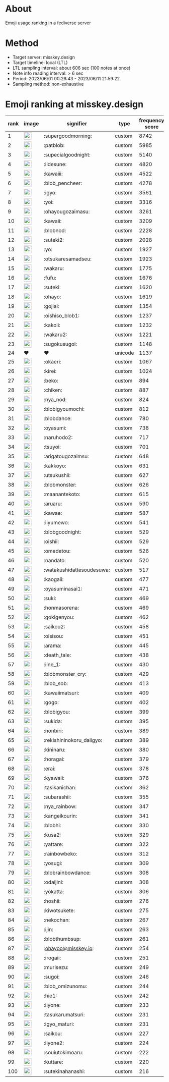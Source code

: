 # About
Emoji usage ranking in a fediverse server

# Method
- Target server: misskey.design
- Target timeline: local (LTL)
- LTL sampling interval: about 606 sec (100 notes at once)
- Note info reading interval: > 6 sec
- Period: 2023/06/01 00:26:43 - 2023/06/11 21:59:22 
- Sampling method: non-exhaustive

# Emoji ranking at misskey.design

|rank|image|signifier|type|frequency score|
|----|----|----|----|----|
|1|<img height="24" src="https://misskey.design/emoji/supergoodmorning.webp">|:supergoodmorning:|custom|8742|
|2|<img height="24" src="https://misskey.design/emoji/patblob.webp">|:patblob:|custom|5985|
|3|<img height="24" src="https://misskey.design/emoji/supecialgoodnight.webp">|:supecialgoodnight:|custom|5140|
|4|<img height="24" src="https://misskey.design/emoji/iidesune.webp">|:iidesune:|custom|4820|
|5|<img height="24" src="https://misskey.design/emoji/kawaiii.webp">|:kawaiii:|custom|4522|
|6|<img height="24" src="https://misskey.design/emoji/blob_pencheer.webp">|:blob_pencheer:|custom|4278|
|7|<img height="24" src="https://misskey.design/emoji/igyo.webp">|:igyo:|custom|3561|
|8|<img height="24" src="https://misskey.design/emoji/yoi.webp">|:yoi:|custom|3316|
|9|<img height="24" src="https://misskey.design/emoji/ohayougozaimasu.webp">|:ohayougozaimasu:|custom|3261|
|10|<img height="24" src="https://misskey.design/emoji/kawaii.webp">|:kawaii:|custom|3209|
|11|<img height="24" src="https://misskey.design/emoji/blobnod.webp">|:blobnod:|custom|2228|
|12|<img height="24" src="https://misskey.design/emoji/suteki2.webp">|:suteki2:|custom|2028|
|13|<img height="24" src="https://misskey.design/emoji/yo.webp">|:yo:|custom|1927|
|14|<img height="24" src="https://misskey.design/emoji/otsukaresamadseu.webp">|:otsukaresamadseu:|custom|1923|
|15|<img height="24" src="https://misskey.design/emoji/wakaru.webp">|:wakaru:|custom|1775|
|16|<img height="24" src="https://misskey.design/emoji/fufu.webp">|:fufu:|custom|1676|
|17|<img height="24" src="https://misskey.design/emoji/suteki.webp">|:suteki:|custom|1620|
|18|<img height="24" src="https://misskey.design/emoji/ohayo.webp">|:ohayo:|custom|1619|
|19|<img height="24" src="https://misskey.design/emoji/gojiai.webp">|:gojiai:|custom|1354|
|20|<img height="24" src="https://misskey.design/emoji/oishiso_blob1.webp">|:oishiso_blob1:|custom|1237|
|21|<img height="24" src="https://misskey.design/emoji/kakoii.webp">|:kakoii:|custom|1232|
|22|<img height="24" src="https://misskey.design/emoji/wakaru2.webp">|:wakaru2:|custom|1221|
|23|<img height="24" src="https://misskey.design/emoji/sugokusugoi.webp">|:sugokusugoi:|custom|1148|
|24|❤|❤|unicode|1137|
|25|<img height="24" src="https://misskey.design/emoji/okaeri.webp">|:okaeri:|custom|1067|
|26|<img height="24" src="https://misskey.design/emoji/kirei.webp">|:kirei:|custom|1024|
|27|<img height="24" src="https://misskey.design/emoji/beko.webp">|:beko:|custom|894|
|28|<img height="24" src="https://misskey.design/emoji/chiken.webp">|:chiken:|custom|887|
|29|<img height="24" src="https://misskey.design/emoji/nya_nod.webp">|:nya_nod:|custom|824|
|30|<img height="24" src="https://misskey.design/emoji/blobigyoumochi.webp">|:blobigyoumochi:|custom|812|
|31|<img height="24" src="https://misskey.design/emoji/blobdance.webp">|:blobdance:|custom|780|
|32|<img height="24" src="https://misskey.design/emoji/oyasumi.webp">|:oyasumi:|custom|738|
|33|<img height="24" src="https://misskey.design/emoji/naruhodo2.webp">|:naruhodo2:|custom|717|
|34|<img height="24" src="https://misskey.design/emoji/tsuyoi.webp">|:tsuyoi:|custom|701|
|35|<img height="24" src="https://misskey.design/emoji/arigatougozaimsu.webp">|:arigatougozaimsu:|custom|648|
|36|<img height="24" src="https://misskey.design/emoji/kakkoyo.webp">|:kakkoyo:|custom|631|
|37|<img height="24" src="https://misskey.design/emoji/utsukushii.webp">|:utsukushii:|custom|627|
|38|<img height="24" src="https://misskey.design/emoji/blobmonster.webp">|:blobmonster:|custom|626|
|39|<img height="24" src="https://misskey.design/emoji/maanantekoto.webp">|:maanantekoto:|custom|615|
|40|<img height="24" src="https://misskey.design/emoji/aruaru.webp">|:aruaru:|custom|590|
|41|<img height="24" src="https://misskey.design/emoji/kawae.webp">|:kawae:|custom|587|
|42|<img height="24" src="https://misskey.design/emoji/iiyumewo.webp">|:iiyumewo:|custom|541|
|43|<img height="24" src="https://misskey.design/emoji/blobgoodnight.webp">|:blobgoodnight:|custom|529|
|44|<img height="24" src="https://misskey.design/emoji/oishii.webp">|:oishii:|custom|529|
|45|<img height="24" src="https://misskey.design/emoji/omedetou.webp">|:omedetou:|custom|526|
|46|<img height="24" src="https://misskey.design/emoji/nandato.webp">|:nandato:|custom|520|
|47|<img height="24" src="https://misskey.design/emoji/watakushidattesoudesuwa.webp">|:watakushidattesoudesuwa:|custom|517|
|48|<img height="24" src="https://misskey.design/emoji/kaogaii.webp">|:kaogaii:|custom|477|
|49|<img height="24" src="https://misskey.design/emoji/oyasuminasai1.webp">|:oyasuminasai1:|custom|471|
|50|<img height="24" src="https://misskey.design/emoji/suki.webp">|:suki:|custom|469|
|51|<img height="24" src="https://misskey.design/emoji/honmasorena.webp">|:honmasorena:|custom|469|
|52|<img height="24" src="https://misskey.design/emoji/gokigenyou.webp">|:gokigenyou:|custom|462|
|53|<img height="24" src="https://misskey.design/emoji/saikou2.webp">|:saikou2:|custom|458|
|54|<img height="24" src="https://misskey.design/emoji/oisisou.webp">|:oisisou:|custom|451|
|55|<img height="24" src="https://misskey.design/emoji/arama.webp">|:arama:|custom|445|
|56|<img height="24" src="https://misskey.design/emoji/death_tale.webp">|:death_tale:|custom|438|
|57|<img height="24" src="https://misskey.design/emoji/iine_1.webp">|:iine_1:|custom|430|
|58|<img height="24" src="https://misskey.design/emoji/blobmonster_cry.webp">|:blobmonster_cry:|custom|429|
|59|<img height="24" src="https://misskey.design/emoji/blob_sob.webp">|:blob_sob:|custom|413|
|60|<img height="24" src="https://misskey.design/emoji/kawaiimatsuri.webp">|:kawaiimatsuri:|custom|409|
|61|<img height="24" src="https://misskey.design/emoji/gogo.webp">|:gogo:|custom|402|
|62|<img height="24" src="https://misskey.design/emoji/blobigyou.webp">|:blobigyou:|custom|399|
|63|<img height="24" src="https://misskey.design/emoji/sukida.webp">|:sukida:|custom|395|
|64|<img height="24" src="https://misskey.design/emoji/nonbiri.webp">|:nonbiri:|custom|389|
|65|<img height="24" src="https://misskey.design/emoji/rekishininokoru_daiigyo.webp">|:rekishininokoru_daiigyo:|custom|389|
|66|<img height="24" src="https://misskey.design/emoji/kininaru.webp">|:kininaru:|custom|380|
|67|<img height="24" src="https://misskey.design/emoji/horagai.webp">|:horagai:|custom|379|
|68|<img height="24" src="https://misskey.design/emoji/erai.webp">|:erai:|custom|378|
|69|<img height="24" src="https://misskey.design/emoji/kyawaii.webp">|:kyawaii:|custom|376|
|70|<img height="24" src="https://misskey.design/emoji/tasikanichan.webp">|:tasikanichan:|custom|362|
|71|<img height="24" src="https://misskey.design/emoji/subarashii.webp">|:subarashii:|custom|355|
|72|<img height="24" src="https://misskey.design/emoji/nya_rainbow.webp">|:nya_rainbow:|custom|347|
|73|<img height="24" src="https://misskey.design/emoji/kangeikourin.webp">|:kangeikourin:|custom|341|
|74|<img height="24" src="https://misskey.design/emoji/blobhi.webp">|:blobhi:|custom|330|
|75|<img height="24" src="https://misskey.design/emoji/kusa2.webp">|:kusa2:|custom|329|
|76|<img height="24" src="https://misskey.design/emoji/yattare.webp">|:yattare:|custom|322|
|77|<img height="24" src="https://misskey.design/emoji/rainbowbeko.webp">|:rainbowbeko:|custom|312|
|78|<img height="24" src="https://misskey.design/emoji/yosugi.webp">|:yosugi:|custom|309|
|79|<img height="24" src="https://misskey.design/emoji/blobrainbowdance.webp">|:blobrainbowdance:|custom|308|
|80|<img height="24" src="https://misskey.design/emoji/odaijini.webp">|:odaijini:|custom|308|
|81|<img height="24" src="https://misskey.design/emoji/yokatta.webp">|:yokatta:|custom|306|
|82|<img height="24" src="https://misskey.design/emoji/hoshii.webp">|:hoshii:|custom|276|
|83|<img height="24" src="https://misskey.design/emoji/kiwotsukete.webp">|:kiwotsukete:|custom|275|
|84|<img height="24" src="https://misskey.design/emoji/nekochan.webp">|:nekochan:|custom|267|
|85|<img height="24" src="https://misskey.design/emoji/ijin.webp">|:ijin:|custom|263|
|86|<img height="24" src="https://misskey.design/emoji/blobthumbsup.webp">|:blobthumbsup:|custom|261|
|87|<img height="24" src="https://misskey.design/emoji/ohayoo.webp">|:ohayoo@misskey.io:|custom|254|
|88|<img height="24" src="https://misskey.design/emoji/irogaii.webp">|:irogaii:|custom|251|
|89|<img height="24" src="https://misskey.design/emoji/murisezu.webp">|:murisezu:|custom|249|
|90|<img height="24" src="https://misskey.design/emoji/sugoi.webp">|:sugoi:|custom|246|
|91|<img height="24" src="https://misskey.design/emoji/blob_omizunomu.webp">|:blob_omizunomu:|custom|244|
|92|<img height="24" src="https://misskey.design/emoji/hie1.webp">|:hie1:|custom|242|
|93|<img height="24" src="https://misskey.design/emoji/iiyone.webp">|:iiyone:|custom|233|
|94|<img height="24" src="https://misskey.design/emoji/tasukarumatsuri.webp">|:tasukarumatsuri:|custom|231|
|95|<img height="24" src="https://misskey.design/emoji/igyo_maturi.webp">|:igyo_maturi:|custom|231|
|96|<img height="24" src="https://misskey.design/emoji/saikou.webp">|:saikou:|custom|227|
|97|<img height="24" src="https://misskey.design/emoji/iiyone2.webp">|:iiyone2:|custom|224|
|98|<img height="24" src="https://misskey.design/emoji/souiutokimoaru.webp">|:souiutokimoaru:|custom|222|
|99|<img height="24" src="https://misskey.design/emoji/kuttare.webp">|:kuttare:|custom|220|
|100|<img height="24" src="https://misskey.design/emoji/sutekinahanashi.webp">|:sutekinahanashi:|custom|216|
